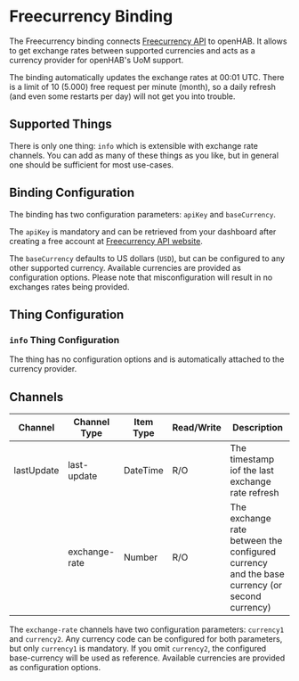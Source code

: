 # Freecurrency Binding

The Freecurrency binding connects [Freecurrency API](https://freecurrencyapi.com) to openHAB.
It allows to get exchange rates between supported currencies and acts as a currency provider for openHAB's UoM support.

The binding automatically updates the exchange rates at 00:01 UTC.
There is a limit of 10 (5.000) free request per minute (month), so a daily refresh (and even some restarts per day) will not get you into trouble.

## Supported Things

There is only one thing: `info` which is extensible with exchange rate channels.
You can add as many of these things as you like, but in general one should be sufficient for most use-cases.

## Binding Configuration

The binding has two configuration parameters: `apiKey` and `baseCurrency`.

The `apiKey` is mandatory and can be retrieved from your dashboard after creating a free account at [Freecurrency API website](https://app.freecurrencyapi.com/login).

The `baseCurrency` defaults to US dollars (`USD`), but can be configured to any other supported currency.
Available currencies are provided as configuration options.
Please note that misconfiguration will result in no exchanges rates being provided.

## Thing Configuration

### `info` Thing Configuration

The thing has no configuration options and is automatically attached to the currency provider.

## Channels

| Channel        | Channel Type  | Item Type | Read/Write | Description                                                                                  |
|----------------|---------------|-----------|------------|----------------------------------------------------------------------------------------------|
| lastUpdate     | last-update   | DateTime  | R/O        | The timestamp iof the last exchange rate refresh                                             |
| <user defined> | exchange-rate | Number    | R/O        | The exchange rate between the configured currency and the base currency (or second currency) |

The `exchange-rate` channels have two configuration parameters: `currency1` and `currency2`.
Any currency code can be configured for both parameters, but only `currency1` is mandatory.
If you omit `currency2`, the configured base-currency will be used as reference.
Available currencies are provided as configuration options.
